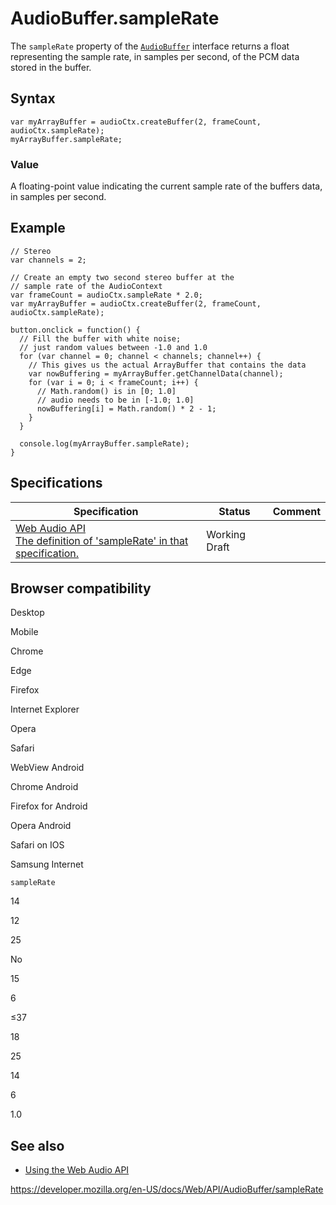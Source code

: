 # AudioBuffer.sampleRate

The `sampleRate` property of the [`AudioBuffer`](../audiobuffer) interface returns a float representing the sample rate, in samples per second, of the PCM data stored in the buffer.

## Syntax

    var myArrayBuffer = audioCtx.createBuffer(2, frameCount, audioCtx.sampleRate);
    myArrayBuffer.sampleRate;

### Value

A floating-point value indicating the current sample rate of the buffers data, in samples per second.

## Example

    // Stereo
    var channels = 2;

    // Create an empty two second stereo buffer at the
    // sample rate of the AudioContext
    var frameCount = audioCtx.sampleRate * 2.0;
    var myArrayBuffer = audioCtx.createBuffer(2, frameCount, audioCtx.sampleRate);

    button.onclick = function() {
      // Fill the buffer with white noise;
      // just random values between -1.0 and 1.0
      for (var channel = 0; channel < channels; channel++) {
        // This gives us the actual ArrayBuffer that contains the data
        var nowBuffering = myArrayBuffer.getChannelData(channel);
        for (var i = 0; i < frameCount; i++) {
          // Math.random() is in [0; 1.0]
          // audio needs to be in [-1.0; 1.0]
          nowBuffering[i] = Math.random() * 2 - 1;
        }
      }

      console.log(myArrayBuffer.sampleRate);
    }

## Specifications

<table><thead><tr class="header"><th>Specification</th><th>Status</th><th>Comment</th></tr></thead><tbody><tr class="odd"><td><a href="https://webaudio.github.io/web-audio-api/#dom-audiobuffer-samplerate">Web Audio API<br />
<span class="small">The definition of 'sampleRate' in that specification.</span></a></td><td><span class="spec-wd">Working Draft</span></td><td></td></tr></tbody></table>

## Browser compatibility

Desktop

Mobile

Chrome

Edge

Firefox

Internet Explorer

Opera

Safari

WebView Android

Chrome Android

Firefox for Android

Opera Android

Safari on IOS

Samsung Internet

`sampleRate`

14

12

25

No

15

6

≤37

18

25

14

6

1.0

## See also

- [Using the Web Audio API](../web_audio_api/using_web_audio_api)

<a href="https://developer.mozilla.org/en-US/docs/Web/API/AudioBuffer/sampleRate" class="_attribution-link">https://developer.mozilla.org/en-US/docs/Web/API/AudioBuffer/sampleRate</a>
